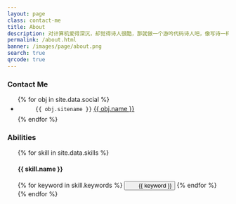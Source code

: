 ```yaml
---
layout: page
class: contact-me
title: About
description: 对计算机爱得深沉，却觉得诗人很酷，那就做一个游吟代码诗人吧，像写诗一样编写代码
permalink: /about.html
banner: /images/page/about.png
search: true
qrcode: true
---
```


<script src="/assets/js/iconfont.js"></script>
<style>
  .contact-icon {
    margin-right: 0.5rem;
    width: 2em;
    height: 2em;
    vertical-align: middle;
    fill: currentColor;
    overflow: hidden;
  }
  .skill-icon {
    margin-right: 0.5rem;
    width: 1em;
    height: 1em;
    vertical-align: middle;
    fill: currentColor;
    overflow: hidden;
  }
</style>

### Contact Me

<ul class="contact__info-list">
  {% for obj in site.data.social %}
  <li>
    <svg class="contact-icon" aria-hidden="true"><use xlink:href="#icon-{{ obj.sitename | downcase }}"></use></svg>
    <code class="contact__info-list__item--name">{{ obj.sitename }}</code>
    <a class="contact__info-list__item--a" href="{{ obj.url }}" title="{{ obj.title }}">{{ obj.name }}</a>
  </li>
  {% endfor %}
</ul>

### Abilities

<ul style="list-style-type: none;">
  {% for skill in site.data.skills %}
    <li>
      <h4>{{ skill.name }}</h4>
      <div class="btn-inline">
        {% for keyword in skill.keywords %}
          <button class="meta-info transition3">
            <svg class="skill-icon" aria-hidden="true"><use xlink:href="#icon-{{ keyword | downcase }}"></use></svg>
            {{ keyword }}
          </button>
        {% endfor %}
      </div>
    </li>
  {% endfor %}
</ul>